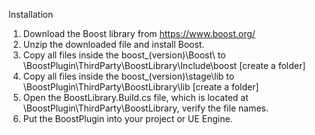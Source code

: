 Installation

1. Download the Boost library from https://www.boost.org/
2. Unzip the downloaded file and install Boost.
3. Copy all files inside the boost_(version)\Boost\   to   \BoostPlugin\ThirdParty\BoostLibrary\Include\boost [create a folder]
4. Copy all files inside the boost_(version)\stage\lib   to   \BoostPlugin\ThirdParty\BoostLibrary\lib [create a folder]
5. Open the BoostLibrary.Build.cs file, which is located at \BoostPlugin\ThirdParty\BoostLibrary, verify the file names.
6. Put the BoostPlugin into your project or UE Engine.
